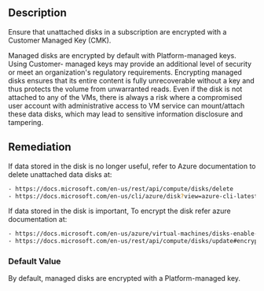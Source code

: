 ## Description

Ensure that unattached disks in a subscription are encrypted with a Customer Managed Key (CMK).

Managed disks are encrypted by default with Platform-managed keys. Using Customer- managed keys may provide an additional level of security or meet an organization's regulatory requirements. Encrypting managed disks ensures that its entire content is fully unrecoverable without a key and thus protects the volume from unwarranted reads. Even if the disk is not attached to any of the VMs, there is always a risk where a compromised user account with administrative access to VM service can mount/attach these data disks, which may lead to sensitive information disclosure and tampering.

## Remediation

If data stored in the disk is no longer useful, refer to Azure documentation to delete unattached data disks at:

```bash
- https://docs.microsoft.com/en-us/rest/api/compute/disks/delete 
- https://docs.microsoft.com/en-us/cli/azure/disk?view=azure-cli-latest#az-disk-delete
```

If data stored in the disk is important, To encrypt the disk refer azure documentation at:

```bash
- https://docs.microsoft.com/en-us/azure/virtual-machines/disks-enable-customer-managed-keys-portal
- https://docs.microsoft.com/en-us/rest/api/compute/disks/update#encryptionsettings
```

### Default Value

By default, managed disks are encrypted with a Platform-managed key.
